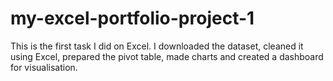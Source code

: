 # my-excel-portfolio-project-1
This is the first task I did on Excel. I downloaded the dataset, cleaned it using Excel, prepared the pivot table, made charts and created a dashboard for visualisation.
